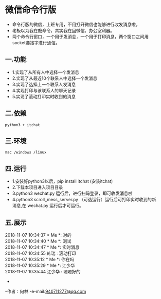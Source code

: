 # 微信命令行版
- 命令行版的微信，上班专用，不用打开微信也能够进行收发消息啦。
- 老板以为我在敲命令，其实我在回微信，办公室利器。
- 两个命令行窗口，一个用于发消息，一个用于打印消息，两个窗口之间用socket套接字进行通信。

## 一.功能
- 1.实现了从所有人中选择一个发消息
- 2.实现了从最近10个联系人中选择一个发消息
- 3.实现了选择上一个联系人发消息
- 4.实现打印与该联系人的聊天记录
- 5.实现了滚动打印实时收到的消息

## 二.依赖
```
python3 + itchat
```

## 三.环境
```
mac /windows /linux
```

## 四.运行
- 1.安装好python3以后，pip install itchat (安装itchat)
- 2.下载本项目进入项目目录
- 3.python3 wechat.py 运行后，进行扫码登录，即可收发消息啦
- 4.python3 scroll_mess_server.py （可选运行）运行后可打印实时收到的新消息,在 wechat.py 运行后才可运行。  


## 五.展示
2018-11-07 10:34:37 * Me *:  对的  
2018-11-07 10:34:40 * Me *:  测试  
2018-11-07 10:34:47 * Me *:  实时消息  
2018-11-07 10:34:55 韩瑞 :  滚动打印  
2018-11-07 10:35:12 * Me *:  你在吗  
2018-11-07 10:35:29 * Me *:  江少华  
2018-11-07 10:35:44 江少华 :  嗯嗯好的  



-
-作者：何林 
-e-mail:940711277@qq.com



